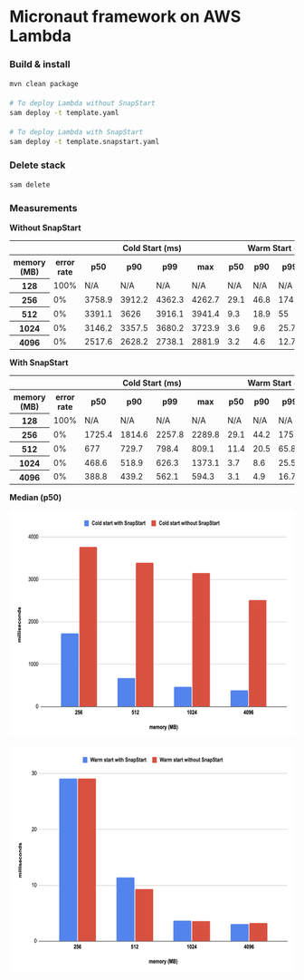 # Micronaut framework on AWS Lambda

### Build & install

```bash
mvn clean package 

# To deploy Lambda without SnapStart
sam deploy -t template.yaml

# To deploy Lambda with SnapStart
sam deploy -t template.snapstart.yaml
```

### Delete stack

```bash
sam delete
```

### Measurements

**Without SnapStart**

<table class="table-bordered">
        <tr>
            <th colspan="2" style="horizontal-align : middle;text-align:center;"></th>
            <th colspan="4" style="horizontal-align : middle;text-align:center;">Cold Start (ms)</th>
            <th colspan="4" style="horizontal-align : middle;text-align:center;">Warm Start (ms)</th>           
        </tr>
        <tr>
            <th scope="col"> memory (MB)</th>
            <th scope="col">error rate</th>
            <th scope="col">p50</th>
            <th scope="col">p90</th>
            <th scope="col">p99</th>
            <th scope="col">max</th>
            <th scope="col">p50</th>
            <th scope="col">p90</th>
            <th scope="col">p99</th>
            <th scope="col">max</th>
        </tr>        
        <tr>
            <th>128</th>
            <td>100%</td>
            <td>N/A</td>
            <td>N/A</td>
            <td>N/A</td>
            <td>N/A</td>
            <td>N/A</td>
            <td>N/A</td>
            <td>N/A</td>
            <td>N/A</td>
        </tr>
        <tr>
            <th>256</th>
            <td>0%</td>
            <td>3758.9</td>
            <td>3912.2</td>
            <td>4362.3</td>
            <td>4262.7</td>
            <td>29.1</td>
            <td>46.8</td>
            <td>174.1</td>
            <td>315.7</td>
        </tr>
        <tr>
            <th>512</th>
            <td>0%</td>
            <td>3391.1</td>
            <td>3626</td>
            <td>3916.1</td>
            <td>3941.4</td>
            <td>9.3</td>
            <td>18.9</td>
            <td>55</td>
            <td>151.1</td>
        </tr>
        <tr>
            <th>1024</th>
            <td>0%</td>
            <td>3146.2</td>
            <td>3357.5</td>
            <td>3680.2</td>
            <td>3723.9</td>
            <td>3.6</td>
            <td>9.6</td>
            <td>25.7</td>
            <td>82</td>
        </tr>
        <tr>
            <th>4096</th>
            <td>0%</td>
            <td>2517.6</td>
            <td>2628.2</td>
            <td>2738.1</td>
            <td>2881.9</td>
            <td>3.2</td>
            <td>4.6</td>
            <td>12.7</td>
            <td>45.9</td>
        </tr>
</table>

**With SnapStart**

<table class="table-bordered">
        <tr>
            <th colspan="2" style="horizontal-align : middle;text-align:center;"></th>
            <th colspan="4" style="horizontal-align : middle;text-align:center;">Cold Start (ms)</th>
            <th colspan="4" style="horizontal-align : middle;text-align:center;">Warm Start (ms)</th>           
        </tr>
        <tr>
            <th scope="col"> memory (MB)</th>
            <th scope="col">error rate</th>
            <th scope="col">p50</th>
            <th scope="col">p90</th>
            <th scope="col">p99</th>
            <th scope="col">max</th>
            <th scope="col">p50</th>
            <th scope="col">p90</th>
            <th scope="col">p99</th>
            <th scope="col">max</th>
        </tr>        
        <tr>
            <th>128</th>
            <td>100%</td>
            <td>N/A</td>
            <td>N/A</td>
            <td>N/A</td>
            <td>N/A</td>
            <td>N/A</td>
            <td>N/A</td>
            <td>N/A</td>
            <td>N/A</td>
        </tr>
        <tr>
            <th>256</th>
            <td>0%</td>
            <td>1725.4</td>
            <td>1814.6</td>
            <td>2257.8</td>
            <td>2289.8</td>
            <td>29.1</td>
            <td>44.2</td>
            <td>175.2</td>
            <td>231.8</td>
        </tr>
        <tr>
            <th>512</th>
            <td>0%</td>
            <td>677</td>
            <td>729.7</td>
            <td>798.4</td>
            <td>809.1</td>
            <td>11.4</td>
            <td>20.5</td>
            <td>65.8</td>
            <td>91</td>
        </tr>
        <tr>
            <th>1024</th>
            <td>0%</td>
            <td>468.6</td>
            <td>518.9</td>
            <td>626.3</td>
            <td>1373.1</td>
            <td>3.7</td>
            <td>8.6</td>
            <td>25.5</td>
            <td>97.7</td>
        </tr>
        <tr>
            <th>4096</th>
            <td>0%</td>
            <td>388.8</td>
            <td>439.2</td>
            <td>562.1</td>
            <td>594.3</td>
            <td>3.1</td>
            <td>4.9</td>
            <td>16.7</td>
            <td>67.1</td>
        </tr>
</table>

**Median (p50)**

<p align="center">
  <img alt="Micronaut Cold start median - SnapStart comparison" src="../images/micronaut_cold_start_median.png" width="700" height="400">
</p>
<p align="center">
    <img alt="Micronaut Warm start median - SnapStart comparison" src="../images/micronaut_warm_start_median.png" width="700" height="400">
</p>
